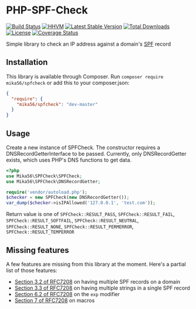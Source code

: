 # PHP-SPF-Check
[![Build Status](https://travis-ci.org/Mika56/PHP-SPF-Check.svg?branch=master)](https://travis-ci.org/Mika56/PHP-SPF-Check)
[![HHVM](https://img.shields.io/hhvm/mika56/spfcheck.svg?maxAge=2592000)](http://hhvm.h4cc.de/package/mika56/spfcheck)
[![Latest Stable Version](https://poser.pugx.org/mika56/spfcheck/v/stable)](https://packagist.org/packages/mika56/spfcheck)
[![Total Downloads](https://poser.pugx.org/mika56/spfcheck/downloads)](https://packagist.org/packages/mika56/spfcheck)
[![License](https://poser.pugx.org/mika56/spfcheck/license)](https://packagist.org/packages/mika56/spfcheck)
[![Coverage Status](https://coveralls.io/repos/github/Mika56/PHP-SPF-Check/badge.svg)](https://coveralls.io/github/Mika56/PHP-SPF-Check)

Simple library to check an IP address against a domain's [SPF](http://www.openspf.org/) record

## Installation
This library is available through Composer.
Run `composer require mika56/spfcheck` or add this to your composer.json:
```json
{
  "require": {
    "mika56/spfcheck": "dev-master"
  }
}
```

## Usage
Create a new instance of SPFCheck. The constructor requires a DNSRecordGetterInterface to be passed. Currently, only DNSRecordGetter exists, which uses PHP's DNS functions to get data.
```php
<?php
use Mika56\SPFCheck\SPFCheck;
use Mika56\SPFCheck\DNSRecordGetter;

require('vendor/autoload.php');
$checker = new SPFCheck(new DNSRecordGetter());
var_dump($checker->isIPAllowed('127.0.0.1', 'test.com'));
```

Return value is one of `SPFCheck::RESULT_PASS`, `SPFCheck::RESULT_FAIL`, `SPFCheck::RESULT_SOFTFAIL`, `SPFCheck::RESULT_NEUTRAL`, `SPFCheck::RESULT_NONE`, `SPFCheck::RESULT_PERMERROR`, `SPFCheck::RESULT_TEMPERROR`

## Missing features
A few features are missing from this library at the moment. Here's a partial list of those features:
* [Section 3.2 of RFC7208](https://tools.ietf.org/html/rfc7208#section-3.2) on having multiple SPF records on a domain
* [Section 3.3 of RFC7208](https://tools.ietf.org/html/rfc7208#section-3.2) on having multiple strings in a single SPF record
* [Section 6.2 of RFC7208](https://tools.ietf.org/html/rfc7208#section-6.2) on the `exp` modifier
* [Section 7 of RFC7208](https://tools.ietf.org/html/rfc7208#section-7) on macros